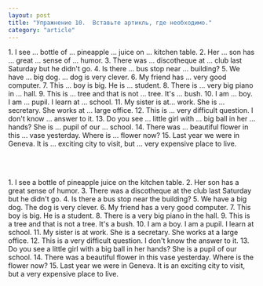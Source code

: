```yaml
---
layout: post
title: "Упражнение 10.  Вставьте артикль, где необходимо."
category: "article"
---
```

<section class="question">
1. I see ... bottle of ... pineapple ... juice on ... kitchen table. 2. Her ... son has ... great ... sense of ... humor. 3. There was ... discotheque at ... club last Saturday but he didn't go. 4. Is there ... bus stop near ... building? 5. We have ... big dog. ... dog is very clever. 6. My friend has ... very good computer. 7. This ... boy is big. He is ... student. 8. There is ... very big piano in ... hall. 9. This is ... tree and that is not ... tree. It's ... bush. 10. I am ... boy. I am ... pupil. I learn at ... school. 11. My sister is at... work. She is ... secretary. She works at ... large office. 12. This is ... very difficult question. I don't know ... answer to it. 13. Do you see ... little girl with ... big ball in her ... hands? She is ... pupil of our ... school. 14. There was ... beautiful flower in this ... vase yesterday. Where is ... flower now? 15. Last year we were in Geneva. It is ... exciting city to visit, but ... very expensive place to live.

<br><br>
</section>

<section class="answer">
1. I see a bottle of pineapple juice on the kitchen table. 2. Her son has a great sense of humor. 3. There was a discotheque at the club last Saturday but he didn't go. 4. Is there a bus stop near the building? 5. We have a big dog. The dog is very clever. 6. My friend has a very good computer. 7. This boy is big. He is a student. 8. There is a very big piano in the hall. 9. This is a tree and that is not a tree. It's a bush. 10. I am a boy. I am a pupil. I learn at school. 11. My sister is at work. She is a secretary. She works at a large office. 12. This is a very difficult question. I don't know the answer to it. 13. Do you see a little girl with a big ball in her hands? She is a pupil of our school. 14. There was a beautiful flower in this vase yesterday. Where is the flower now? 15. Last year we were in Geneva. It is an exciting city to visit, but a very expensive place to live.
</section>